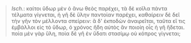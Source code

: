 

>  *Isch.*: καίτοι ὕδωρ μὲν ὁ ἄνω θεὸς παρέχει, τὰ δὲ κοῖλα πάντα τέλματα γίγνεται, ἡ γῆ δὲ ὕλην παντοίαν παρέχει, καθαίρειν δὲ δεῖ τὴν γῆν τὸν μέλλοντα σπείρειν: ἃ δ' ἐκποδὼν ἀναιρεῖται, ταῦτα εἴ τις ἐμβάλλοι εἰς τὸ ὕδωρ, ὁ χρόνος ἤδη αὐτὸς ἂν ποιοίη οἷς ἡ γῆ ἥδεται. ποία μὲν γὰρ ὕλη, ποία δὲ γῆ ἐν ὕδατι στασίμῳ οὐ κόπρος γίγνεται;